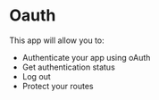 # Oauth

This app will allow you to: 

- Authenticate your app using oAuth
- Get authentication status
- Log out
- Protect your routes

